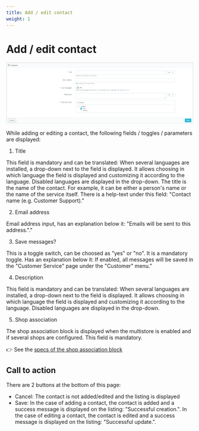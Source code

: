 ```yaml
---
title: Add / edit contact
weight: 1
---
```

# Add / edit contact

![Contact](/img/contacts.png)


While adding or editing a contact, the following fields / toggles / parameters are displayed:

 1) Title

This field is mandatory and can be translated: When several languages are installed, a drop-down next to the field is displayed. It allows choosing in which language the field is displayed and customizing it according to the language. Disabled languages are displayed in the drop-down.
The title is the name of the contact. For example, it can be either a person's name or the name of the service itself. There is a help-text under this field: "Contact name (e.g. Customer Support)."
 
 2) Email address

Email address input, has an explanation below it: "Emails will be sent to this address."."
 
 3) Save messages?

This is a toggle switch, can be choosed as "yes" or "no". It is a mandatory toggle. Has an explanation below it: If enabled, all messages will be saved in the "Customer Service" page under the "Customer" menu."

 4) Description

This field is mandatory and can be translated: When several languages are installed, a drop-down next to the field is displayed. It allows choosing in which language the field is displayed and customizing it according to the language. Disabled languages are displayed in the drop-down.

 5) Shop association

The shop association block is displayed when the multistore is enabled and if several shops are configured. This field is mandatory.

:point_right: See the [specs of the shop association block](../../../multistoregeneralspecs.md#shop-association-block)

 ## Call to action 
 There are 2 buttons at the bottom of this page: 
 - Cancel: The contact is not added/edited and the listing is displayed
 - Save: In the case of adding a contact, the contact is added and a success message is displayed on the listing: "Successful creation.". In the case of editing a contact, the contact is edited and a success message is displayed on the listing: "Successful update.".

